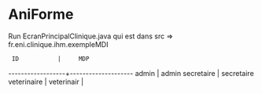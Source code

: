 # AniForme
Run EcranPrincipalClinique.java qui est dans src => fr.eni.clinique.ihm.exempleMDI

     ID           |     MDP
------------------+--------------------
      admin       |   admin
   secretaire     |   secretaire
   veterinaire    |   veterinair
                  |
